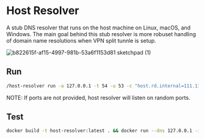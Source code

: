 # Host Resolver
A stub DNS resolver that runs on the host machine on Linux, macOS, and Windows. The main goal behind this stub resolver is more robuset handling of domain name resolutions when VPN split tunnle is setup.  

![b822615f-af15-4997-981b-53a6f1153d81 sketchpad (1)](https://user-images.githubusercontent.com/10409174/161135610-6418fe36-cde0-46d2-8e88-11cab9a3b3a2.svg)

## Run

```bash
/host-resolver run -a 127.0.0.1 -t 54 -u 53 -c "host.rd.internal=111.111.111.111,host2.rd.internal=222.222.222.222"
```
NOTE: If ports are not provided, host resolver will listen on random ports.

## Test

```bash
docker build -t host-resolver:latest . && docker run --dns 127.0.0.1 -it host-resolver:latest
```

